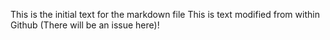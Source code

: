 This is the initial text for the markdown file
This is text modified from within Github (There will be an issue here)!
